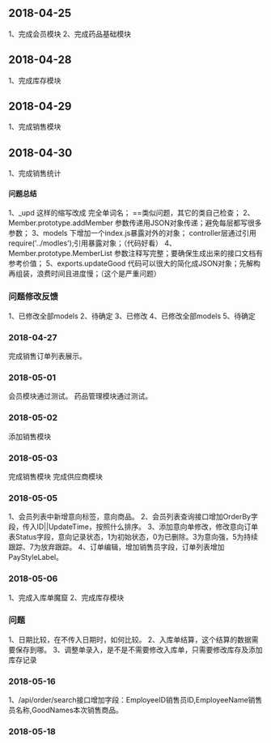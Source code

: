 ##  2018-04-25
1、完成会员模块
2、完成药品基础模块

## 2018-04-28
1、完成库存模块

## 2018-04-29
1、完成销售模块

## 2018-04-30
1、完成销售统计


#### 问题总结

1、_upd  这样的缩写改成 完全单词名；   ==类似问题，其它的类自己检查；
2、Member.prototype.addMember 参数传递用JSON对象传递；避免每层都写很多参数；
3、models 下增加一个index.js暴露对外的对象； controller层通过引用  require('../modles');引用暴露对象；（代码好看）
4、Member.prototype.MemberList  参数注释写完整；要确保生成出来的接口文档有参考价值；
5、exports.updateGood 代码可以很大的简化成JSON对象；先解构再组装，浪费时间且进度慢；（这个是严重问题）


### 问题修改反馈

1、已修改全部models
2、待确定
3、已修改
4、已修改全部models
5、待确定


### 2018-04-27 
完成销售订单列表展示。


### 2018-05-01
会员模块通过测试。
药品管理模块通过测试。

### 2018-05-02
添加销售模块

### 2018-05-03
完成销售模块
完成供应商模块


### 2018-05-05
1、会员列表中新增意向标签，意向商品。
2、会员列表查询接口增加OrderBy字段，传入ID||UpdateTime，按照什么排序。
3、添加意向单修改，修改意向订单表Status字段，意向记录状态，1为初始状态，0为已删除。3为意向强，5为持续跟踪、7为放弃跟踪。
4、订单编辑，增加销售员字段，订单列表增加PayStyleLabel。

### 2018-05-06
1、完成入库单魔窟
2、完成库存模块

### 问题
1、日期比较，在不传入日期时，如何比较。
2、入库单结算，这个结算的数据需要保存到哪。
3、调整单录入，是不是不需要修改入库单，只需要修改库存及添加库存记录


### 2018-05-16
1、/api/order/search接口增加字段：EmployeeID销售员ID,EmployeeName销售员名称,GoodNames本次销售商品。

### 2018-05-18
